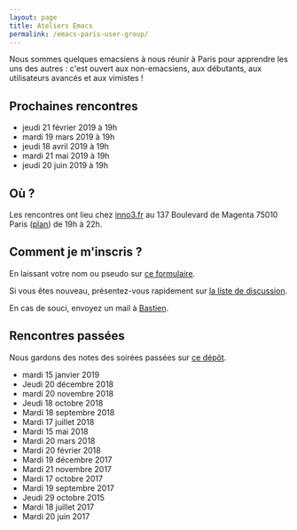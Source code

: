 ```yaml
---
layout: page
title: Ateliers Emacs
permalink: /emacs-paris-user-group/
---
```


Nous sommes quelques emacsiens à nous réunir à Paris pour apprendre
les uns des autres : c'est ouvert aux non-emacsiens, aux débutants,
aux utilisateurs avancés et aux vimistes !

## Prochaines rencontres

- jeudi 21 février 2019 à 19h
- mardi 19 mars 2019 à 19h
- jeudi 18 avril 2019 à 19h
- mardi 21 mai 2019 à 19h
- jeudi 20 juin 2019 à 19h
	
## Où ?

Les rencontres ont lieu chez [inno3.fr](http://inno3.fr) au 137
Boulevard de Magenta 75010 Paris
([plan](http://www.openstreetmap.org/#map=16/48.8818/2.3514)) de 19h à
22h.

## Comment je m'inscris ?

En laissant votre nom ou pseudo sur [ce formulaire](https://framadate.org/HfvxoWP96tsYwlbV).

Si vous êtes nouveau, présentez-vous rapidement sur [la liste de discussion](https://framalistes.org/sympa/info/ateliers-emacs).

En cas de souci, envoyez un mail à [Bastien](mailto:bzg@bzg.fr?subject=AtelierEmacs).

## Rencontres passées

Nous gardons des notes des soirées passées sur [ce dépôt](https://gitlab.com/bzg2/emacsparis/blob/master/README.org).

- mardi 15 janvier 2019
- Jeudi 20 décembre 2018
- mardi 20 novembre 2018 
- Jeudi 18 octobre 2018
- Mardi 18 septembre 2018
- Mardi 17 juillet 2018
- Mardi 15 mai 2018
- Mardi 20 mars 2018
- Mardi 20 février 2018
- Mardi 19 décembre 2017
- Mardi 21 novembre 2017
- Mardi 17 octobre 2017
- Mardi 19 septembre 2017
- Jeudi 29 octobre 2015
- Mardi 18 juillet 2017
- Mardi 20 juin 2017

<!-- https://gitlab.com/bzg2/emacsparis -->
